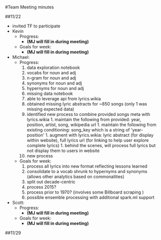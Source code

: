 #Team Meeting minutes

##11/22
* invited TF to participate
* Kevin
  * Progress:
    * __(MJ will fill in during meeting)__
  * Goals for week:
    * __(MJ will fill in during meeting)__
* Michael:
  * Progress:
    1. data exploration notebook
      1. vocabs for noun and adj
      1. n-gram for noun and adj
      1. synonyms for noun and adj
      1. hypernyms for noun and adj
    1. missing data notebook
      1. able to leverage api from lyrics.wikia
      1. obtained missing lyric abstracts for ~850 songs (only 1 was missing expected data)
      1. identified new process to combine provided songs meta with lyrics.wikia
        1. maintain the following from provided: year, position, artist, song, wikipedia url
        1. maintain the following from existing conditioning: song_key which is a string of 'year-position'
        1. augment with lyrics.wikia: lyric abstract (for display within website), full lyrics url (for linking to help user explore complete lyrics)
        1. behind the scenes, will process full lyrics but not display them to users in website
    1. new process
  * Goals for week:
    1. process all lyrics into new format reflecting lessons learned
    1. consolidate to a vocab shrunk to hypernyms and synonyms (allows other analytics based on commonalities)
    1. split out decade-centric
    1. process 2015?
    1. process prior to 1970? (involves some Billboard scraping )
    1. possible ensemble processing with additional spark.ml support
* Scott:
  * Progress:
    * __(MJ will fill in during meeting)__
  * Goals for week:
    * __(MJ will fill in during meeting)__

##11/29
